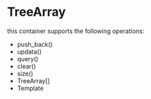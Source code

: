 # TreeArray
this container supports the following operations:
- push_back()
- updata()
- query()
- clear()
- size()
- TreeArray[]
- Template